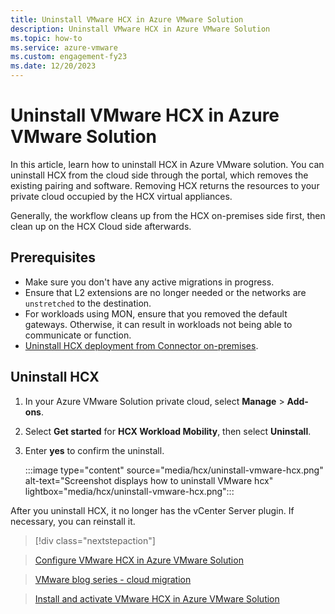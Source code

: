 ```yaml
---
title: Uninstall VMware HCX in Azure VMware Solution
description: Uninstall VMware HCX in Azure VMware Solution
ms.topic: how-to
ms.service: azure-vmware
ms.custom: engagement-fy23
ms.date: 12/20/2023
---
```



# Uninstall VMware HCX in Azure VMware Solution
In this article, learn how to uninstall HCX in Azure VMware solution. You can uninstall HCX from the cloud side through the portal, which removes the existing pairing and software. Removing HCX returns the resources to your private cloud occupied by the HCX virtual appliances. 

Generally, the workflow cleans up from the HCX on-premises side first, then clean up on the HCX Cloud side afterwards. 

## Prerequisites
- Make sure you don't have any active migrations in progress. 
- Ensure that L2 extensions are no longer needed or the networks are `unstretched` to the destination.  
- For workloads using MON, ensure that you removed the default gateways. Otherwise, it can result in workloads not being able to communicate or function. 
- [Uninstall HCX deployment from Connector on-premises](https://docs.vmware.com/en/VMware-HCX/4.7/hcx-user-guide/GUID-28172DB0-93C6-4A7A-B5A9-51C8325B02DC.html).  
 
## Uninstall HCX
 
1. In your Azure VMware Solution private cloud, select **Manage** > **Add-ons**. 
1. Select **Get started** for **HCX Workload Mobility**, then select **Uninstall**. 
1. Enter **yes** to confirm the uninstall.
 
    :::image type="content" source="media/hcx/uninstall-vmware-hcx.png" alt-text="Screenshot displays how to uninstall VMware hcx" lightbox="media/hcx/uninstall-vmware-hcx.png"::: 

After you uninstall HCX, it no longer has the vCenter Server plugin. If necessary, you can reinstall it. 

>[!div class="nextstepaction"] 

>[Configure VMware HCX in Azure VMware Solution](configure-vmware-hcx.md) 

>[VMware blog series - cloud migration](https://blogs.vmware.com/vsphere/2019/10/cloud-migration-series-part-2.html)

> [Install and activate VMware HCX in Azure VMware Solution](install-vmware-hcx.md)